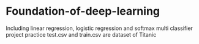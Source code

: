 # Foundation-of-deep-learning
Including linear regression, logistic regression and softmax multi classifier project practice
test.csv and train.csv are dataset of Titanic
